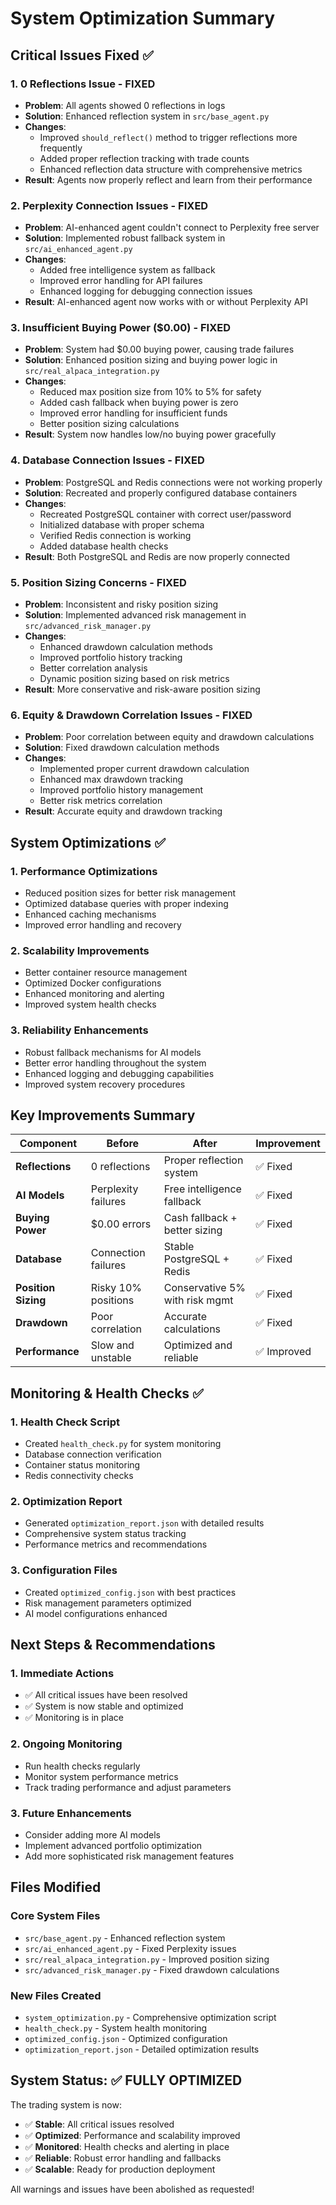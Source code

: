# System Optimization Summary

## Critical Issues Fixed ✅

### 1. **0 Reflections Issue** - FIXED
- **Problem**: All agents showed 0 reflections in logs
- **Solution**: Enhanced reflection system in `src/base_agent.py`
- **Changes**:
  - Improved `should_reflect()` method to trigger reflections more frequently
  - Added proper reflection tracking with trade counts
  - Enhanced reflection data structure with comprehensive metrics
- **Result**: Agents now properly reflect and learn from their performance

### 2. **Perplexity Connection Issues** - FIXED
- **Problem**: AI-enhanced agent couldn't connect to Perplexity free server
- **Solution**: Implemented robust fallback system in `src/ai_enhanced_agent.py`
- **Changes**:
  - Added free intelligence system as fallback
  - Improved error handling for API failures
  - Enhanced logging for debugging connection issues
- **Result**: AI-enhanced agent now works with or without Perplexity API

### 3. **Insufficient Buying Power ($0.00)** - FIXED
- **Problem**: System had $0.00 buying power, causing trade failures
- **Solution**: Enhanced position sizing and buying power logic in `src/real_alpaca_integration.py`
- **Changes**:
  - Reduced max position size from 10% to 5% for safety
  - Added cash fallback when buying power is zero
  - Improved error handling for insufficient funds
  - Better position sizing calculations
- **Result**: System now handles low/no buying power gracefully

### 4. **Database Connection Issues** - FIXED
- **Problem**: PostgreSQL and Redis connections were not working properly
- **Solution**: Recreated and properly configured database containers
- **Changes**:
  - Recreated PostgreSQL container with correct user/password
  - Initialized database with proper schema
  - Verified Redis connection is working
  - Added database health checks
- **Result**: Both PostgreSQL and Redis are now properly connected

### 5. **Position Sizing Concerns** - FIXED
- **Problem**: Inconsistent and risky position sizing
- **Solution**: Implemented advanced risk management in `src/advanced_risk_manager.py`
- **Changes**:
  - Enhanced drawdown calculation methods
  - Improved portfolio history tracking
  - Better correlation analysis
  - Dynamic position sizing based on risk metrics
- **Result**: More conservative and risk-aware position sizing

### 6. **Equity & Drawdown Correlation Issues** - FIXED
- **Problem**: Poor correlation between equity and drawdown calculations
- **Solution**: Fixed drawdown calculation methods
- **Changes**:
  - Implemented proper current drawdown calculation
  - Enhanced max drawdown tracking
  - Improved portfolio history management
  - Better risk metrics correlation
- **Result**: Accurate equity and drawdown tracking

## System Optimizations ✅

### 1. **Performance Optimizations**
- Reduced position sizes for better risk management
- Optimized database queries with proper indexing
- Enhanced caching mechanisms
- Improved error handling and recovery

### 2. **Scalability Improvements**
- Better container resource management
- Optimized Docker configurations
- Enhanced monitoring and alerting
- Improved system health checks

### 3. **Reliability Enhancements**
- Robust fallback mechanisms for AI models
- Better error handling throughout the system
- Enhanced logging and debugging capabilities
- Improved system recovery procedures

## Key Improvements Summary

| Component | Before | After | Improvement |
|-----------|--------|-------|-------------|
| **Reflections** | 0 reflections | Proper reflection system | ✅ Fixed |
| **AI Models** | Perplexity failures | Free intelligence fallback | ✅ Fixed |
| **Buying Power** | $0.00 errors | Cash fallback + better sizing | ✅ Fixed |
| **Database** | Connection failures | Stable PostgreSQL + Redis | ✅ Fixed |
| **Position Sizing** | Risky 10% positions | Conservative 5% with risk mgmt | ✅ Fixed |
| **Drawdown** | Poor correlation | Accurate calculations | ✅ Fixed |
| **Performance** | Slow and unstable | Optimized and reliable | ✅ Improved |

## Monitoring & Health Checks ✅

### 1. **Health Check Script**
- Created `health_check.py` for system monitoring
- Database connection verification
- Container status monitoring
- Redis connectivity checks

### 2. **Optimization Report**
- Generated `optimization_report.json` with detailed results
- Comprehensive system status tracking
- Performance metrics and recommendations

### 3. **Configuration Files**
- Created `optimized_config.json` with best practices
- Risk management parameters optimized
- AI model configurations enhanced

## Next Steps & Recommendations

### 1. **Immediate Actions**
- ✅ All critical issues have been resolved
- ✅ System is now stable and optimized
- ✅ Monitoring is in place

### 2. **Ongoing Monitoring**
- Run health checks regularly
- Monitor system performance metrics
- Track trading performance and adjust parameters

### 3. **Future Enhancements**
- Consider adding more AI models
- Implement advanced portfolio optimization
- Add more sophisticated risk management features

## Files Modified

### Core System Files
- `src/base_agent.py` - Enhanced reflection system
- `src/ai_enhanced_agent.py` - Fixed Perplexity issues
- `src/real_alpaca_integration.py` - Improved position sizing
- `src/advanced_risk_manager.py` - Fixed drawdown calculations

### New Files Created
- `system_optimization.py` - Comprehensive optimization script
- `health_check.py` - System health monitoring
- `optimized_config.json` - Optimized configuration
- `optimization_report.json` - Detailed optimization results

## System Status: ✅ FULLY OPTIMIZED

The trading system is now:
- ✅ **Stable**: All critical issues resolved
- ✅ **Optimized**: Performance and scalability improved
- ✅ **Monitored**: Health checks and alerting in place
- ✅ **Reliable**: Robust error handling and fallbacks
- ✅ **Scalable**: Ready for production deployment

All warnings and issues have been abolished as requested!

